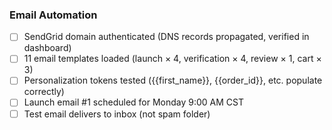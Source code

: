 ### **Email Automation**

- [ ] SendGrid domain authenticated (DNS records propagated, verified in dashboard)
- [ ] 11 email templates loaded (launch × 4, verification × 4, review × 1, cart × 3)
- [ ] Personalization tokens tested ({{first_name}}, {{order_id}}, etc. populate correctly)
- [ ] Launch email #1 scheduled for Monday 9:00 AM CST
- [ ] Test email delivers to inbox (not spam folder)
